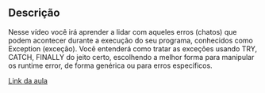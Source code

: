 ## Descrição

Nesse vídeo você irá aprender a lidar com aqueles erros (chatos) que podem acontecer durante a execução do seu programa, conhecidos como Exception (exceção). Você entenderá como tratar as exceções usando TRY, CATCH, FINALLY do jeito certo, escolhendo a melhor forma para manipular os runtime error, de forma genérica ou para erros específicos.

[Link da aula](https://www.youtube.com/watch?v=BG4kOOfbOjc)
